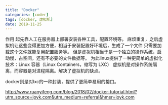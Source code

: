 ```yaml
---
title: "Docker"
categories: [coder]
tags: [docker, 虚拟机]
date: 2019-11-25
---
```


作用
起先靠人工在服务器上部署安装各种工具，配置环境等。
麻烦重复，之后虚拟机让这些变得更加方便，相当于安装配置好环境后，生成了一个文件
只需要加载这个文件就能复用配置服务等。
但是虚拟机相当于是一个独立的操作系统，启动慢，占空间，还有不必要的文件数据等。
为此linux提供了一种更简单的虚拟化技术：Linux 容器（Linux Containers，缩写为 LXC）
虚拟机是对操作系统隔离，而容器是对进程隔离。解决了虚拟机的缺点。

docker则是对lxc的一种封装，提供了更简单易用的接口。


http://www.ruanyifeng.com/blog/2018/02/docker-tutorial.html?utm_source=joyk.com&utm_medium=referral&hmsr=joyk.com
